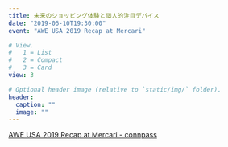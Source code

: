 ```yaml
---
title: 未来のショッピング体験と個人的注目デバイス	
date: "2019-06-10T19:30:00"
event: "AWE USA 2019 Recap at Mercari"

# View.
#   1 = List
#   2 = Compact
#   3 = Card
view: 3

# Optional header image (relative to `static/img/` folder).
header:
  caption: ""
  image: ""
---
```


[AWE USA 2019 Recap at Mercari - connpass](https://mercaridev.connpass.com/event/129550/)
